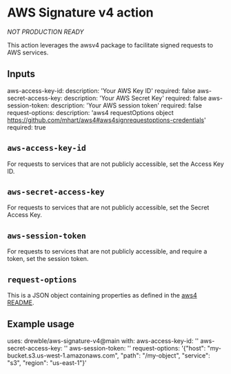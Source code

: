 # AWS Signature v4 action
*NOT PRODUCTION READY*

This action leverages the awsv4 package to facilitate signed requests to AWS services.

## Inputs


  aws-access-key-id:
    description: 'Your AWS Key ID'
    required: false
  aws-secret-access-key:
    description: 'Your AWS Secret Key'
    required: false
  aws-session-token:
    description: 'Your AWS session token'
    required: false
  request-options:
    description: 'aws4 requestOptions object https://github.com/mhart/aws4#aws4signrequestoptions-credentials'
    required: true

## `aws-access-key-id`

For requests to services that are not publicly accessible, set the Access Key ID.

## `aws-secret-access-key`

For requests to services that are not publicly accessible, set the Secret Access Key.

## `aws-session-token`

For requests to services that are not publicly accessible, and require a token, set the session token.

## `request-options`

This is a JSON object containing properties as defined in the [aws4 README](https://github.com/mhart/aws4#aws4signrequestoptions-credentials).

## Example usage

uses: drewble/aws-signature-v4@main
with:
  aws-access-key-id: ''
  aws-secret-access-key: ''
  aws-session-token: ''
  request-options: '{"host": "my-bucket.s3.us-west-1.amazonaws.com", "path": "/my-object", "service": "s3", "region": "us-east-1"}' 